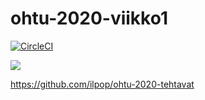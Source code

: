 # ohtu-2020-viikko1

[![CircleCI](https://circleci.com/gh/ilpop/ohtu-2020-viikko1.svg?style=svg)](https://circleci.com/gh/ilpop/ohtu-2020-viikko1)


<a href="https://codecov.io/gh/ilpop/ohtu-2020-viikko1">
  <img src="https://codecov.io/gh/ilpop/ohtu-2020-viikko1/branch/master/graph/badge.svg" />
</a>



https://github.com/ilpop/ohtu-2020-tehtavat
